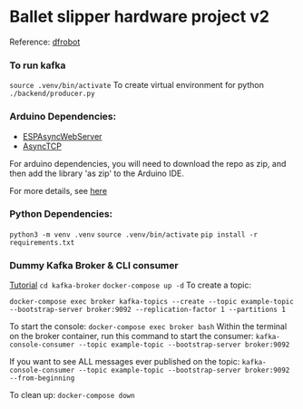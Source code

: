# Ballet slipper hardware project v2 #

Reference: [dfrobot](https://www.dfrobot.com/blog-1117.html)

### To run kafka
`source .venv/bin/activate` To create virtual environment for python
`./backend/producer.py`

### Arduino Dependencies: ###
- [ESPAsyncWebServer](https://github.com/me-no-dev/ESPAsyncWebServer)
- [AsyncTCP](https://github.com/me-no-dev/AsyncTCP)

For arduino dependencies, you will need to download the repo as zip, and then add the library 'as zip' to the Arduino IDE. 

For more details, see [here](https://www.dfrobot.com/blog-813.html)

### Python Dependencies: ###
`python3 -m venv .venv`
`source .venv/bin/activate`
`pip install -r requirements.txt`

### Dummy Kafka Broker & CLI consumer ###
[Tutorial](https://kafka-tutorials.confluent.io/kafka-console-consumer-producer-basics/kafka.html)
`cd kafka-broker`
`docker-compose up -d`
To create a topic:

`docker-compose exec broker kafka-topics --create --topic example-topic --bootstrap-server broker:9092 --replication-factor 1 --partitions 1`

To start the console:
`docker-compose exec broker bash`
Within the terminal on the broker container, run this command to start the consumer:
`kafka-console-consumer --topic example-topic --bootstrap-server broker:9092`

If you want to see ALL messages ever published on the topic:
`kafka-console-consumer --topic example-topic --bootstrap-server broker:9092  --from-beginning`

To clean up: `docker-compose down`